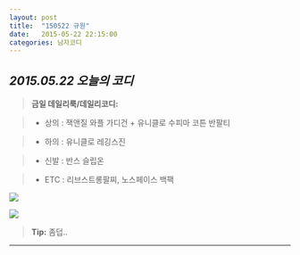 ```yaml
---
layout: post
title:  "150522 규원"
date:   2015-05-22 22:15:00
categories: 남자코디
---
```








*2015.05.22 오늘의 코디*
-------------


> **금일 데일리룩/데일리코디:**

> - 상의 : 잭앤질 와플 가디건 + 유니클로 수피마 코튼 반팔티



> - 하의 : 유니클로 레깅스진



> - 신발 : 반스 슬립온


> -  ETC : 리브스트롱팔찌, 노스페이스 백팩




 
![](https://lh5.googleusercontent.com/-WQAVCRnQ5fU/VWhstKiiREI/AAAAAAAAACc/IM5LDmhWLxo/s563-no/5-1.jpg)

![](https://lh5.googleusercontent.com/-ejF0ZmrflqU/VWhstiBruVI/AAAAAAAAAC4/uKVuA-sonA8/w581-h557-no/5-2.jpg)

> **Tip:** 좀덥..


----------
